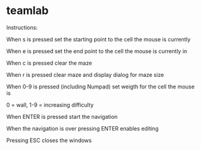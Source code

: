 # teamlab

Instructions:

When s is pressed set the starting point to the cell the mouse is currently

When e is pressed set the end point to the cell the mouse is currently in

When c is pressed clear the maze

When r is pressed clear maze and display dialog for maze size

When 0-9 is pressed (including Numpad) set weigth for the cell the mouse is

0 = wall, 1-9 = increasing difficulty

When ENTER is pressed start the navigation

When the navigation is over pressing ENTER enables editing

Pressing ESC closes the windows
